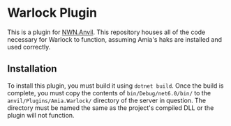 ﻿# Warlock Plugin
This is a plugin for [NWN.Anvil](https://github.com/nwn-dotnet/Anvil). This repository houses all of the code necessary for Warlock to function, assuming Amia's haks are installed and used correctly.

## Installation
To install this plugin, you must build it using `dotnet build`. Once the build is complete, you must copy the contents of `bin/Debug/net6.0/bin/` to the `anvil/Plugins/Amia.Warlock/` directory of the server in question. The directory must be named the same as the project's compiled DLL or the plugin will not function.